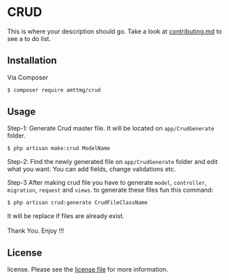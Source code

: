 # CRUD

This is where your description should go. Take a look at [contributing.md](contributing.md) to see a to do list.

## Installation

Via Composer

``` bash
$ composer require amttmg/crud
```

## Usage

Step-1: Generate Crud master file. It will be located on ``app/CrudGenerate`` folder.
``` bash
$ php artisan make:crud ModelName
```
Step-2: Find the newly generated file on ``app/CrudGenerate`` folder and edit what you want. You can add fields, change validations etc.

Step-3 After making crud file you have to generate ``model``, ``controller``, ``migration``, ``request`` and ``views``. to generate these files fun this command:

``` bash
$ php artisan crud:generate CrudFileClassName
```
It will be replace if files are already exist.
<br/>
<br/>
Thank You. Enjoy !!!


## License

license. Please see the [license file](license.md) for more information.

[ico-version]: https://img.shields.io/packagist/v/amttmg/crud.svg?style=flat-square
[ico-downloads]: https://img.shields.io/packagist/dt/amttmg/crud.svg?style=flat-square
[ico-travis]: https://img.shields.io/travis/amttmg/crud/master.svg?style=flat-square
[ico-styleci]: https://styleci.io/repos/12345678/shield

[link-packagist]: https://packagist.org/packages/amttmg/crud
[link-downloads]: https://packagist.org/packages/amttmg/crud
[link-travis]: https://travis-ci.org/amttmg/crud
[link-styleci]: https://styleci.io/repos/12345678
[link-author]: https://github.com/amttmg
[link-contributors]: ../../contributors]
